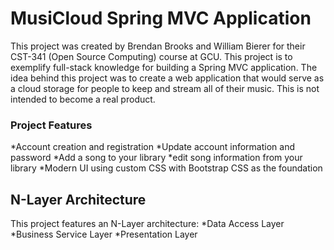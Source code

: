# MusiCloud Spring MVC Application
This project was created by Brendan Brooks and William Bierer for their CST-341 (Open Source Computing) course at GCU. This project is to exemplify full-stack knowledge for building a Spring MVC application.
The idea behind this project was to create a web application that would serve as a cloud storage for people to keep and stream all of their music. This is not intended to become a real product.

### Project Features
*Account creation and registration
*Update account information and password
*Add a song to your library
*edit song information from your library
*Modern UI using custom CSS with Bootstrap CSS as the foundation

## N-Layer Architecture
This project features an N-Layer architecture:
*Data Access Layer
*Business Service Layer
*Presentation Layer
